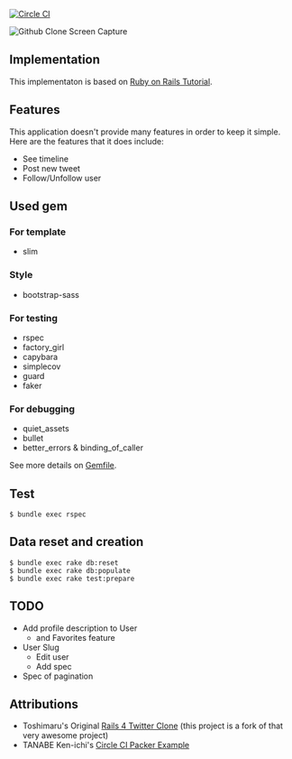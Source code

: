 [![Circle CI](https://circleci.com/gh/Spantree/barker.svg?style=svg)](https://circleci.com/gh/Spantree/barker)

![Github Clone Screen Capture](https://cloud.githubusercontent.com/assets/803398/5903211/acdfe32c-a5c3-11e4-8171-b5ab2c3ef806.png)

## Implementation

This implementaton is based on [Ruby on Rails Tutorial](http://ruby.railstutorial.org/ruby-on-rails-tutorial-book).

## Features

This application doesn't provide many features in order to keep it simple. Here are the features that it does include:

* See timeline
* Post new tweet
* Follow/Unfollow user

## Used gem

### For template
* slim

### Style
* bootstrap-sass

### For testing
* rspec
* factory_girl
* capybara
* simplecov
* guard
* faker

### For debugging
* quiet_assets
* bullet
* better_errors & binding_of_caller

See more details on [Gemfile](https://github.com/toshimaru/Rails-4-Twitter-Clone/blob/master/Gemfile).

## Test

    $ bundle exec rspec

## Data reset and creation

    $ bundle exec rake db:reset
    $ bundle exec rake db:populate
    $ bundle exec rake test:prepare

## TODO

* Add profile description to User
  * and Favorites feature
* User Slug
  * Edit user
  * Add spec
* Spec of pagination

## Attributions

* Toshimaru's Original [Rails 4 Twitter Clone](https://github.com/toshimaru/Rails-4-Twitter-Clone) (this project is a fork of that very awesome project)
* TANABE Ken-ichi's [Circle CI Packer Example](https://github.com/nabeken/circleci-packer-example)
